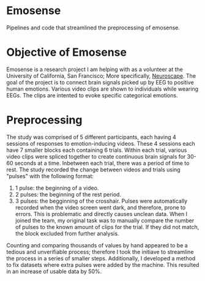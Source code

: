 # Emosense
Pipelines and code that streamlined the preprocessing of emosense.

# Objective of Emosense
Emosense is a research project I am helping with as a volunteer at the University of California, San Francisco; More specifically, [Neuroscape](https://neuroscape.ucsf.edu/about/). 
The goal of the project is to connect brain signals picked up by EEG to positive human emotions. Various video clips are shown to individuals while wearing EEGs. The clips are intented to evoke specific categorical emotions. 

# Preprocessing
The study was comprised of 5 different participants, each having 4 sessions of responses to emotion-inducing videos. These 4 sessions each have 7 smaller blocks each containing 6 trials. Within each trial, various video clips were spliced together to create continuous brain signals for 30-60 seconds at a time. Inbetween each trial, there was a period of time to rest. The study recorded the change between videos and trials using "pulses" with the following format:
1. 1 pulse: the beginning of a video.
2. 2 pulses: the beginning of the rest period.
3. 3 pulses: the begginning of the crosshair.
Pulses were automatically recorded when the video screen went dark, and therefore, prone to errors. This is problematic and directly causes unclean data. When I joined the team, my original task was to manually compare the number of pulses to the known amount of clips for the trial. If they did not match, the block excluded from further analysis.

Counting and comparing thousands of values by hand appeared to be a tedious and unverifiable process; therefore I took the initiave to streamline the process in a series of smaller steps. Additionally, I developed a method to fix datasets where extra pulses were added by the machine. This resulted in an increase of usable data by 50%.
